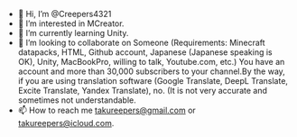 - 👋 Hi, I’m @Creepers4321
- 👀 I’m interested in MCreator.
- 🌱 I’m currently learning Unity.
- 💞️ I’m looking to collaborate on Someone (Requirements: Minecraft datapacks, HTML, Github account, Japanese (Japanese speaking is OK), Unity, MacBookPro, willing to talk, Youtube.com, etc.) You have an account and more than 30,000 subscribers to your channel.By the way, if you are using translation software (Google Translate, DeepL Translate, Excite Translate, Yandex Translate), no. (It is not very accurate and sometimes not understandable.
- 📫 How to reach me takureepers@gmail.com or takureepers@icloud.com.

<!---
Creepers4321/Creepers4321 is a ✨ special ✨ repository because its `README.md` (this file) appears on your GitHub profile.
You can click the Preview link to take a look at your changes.
--->
